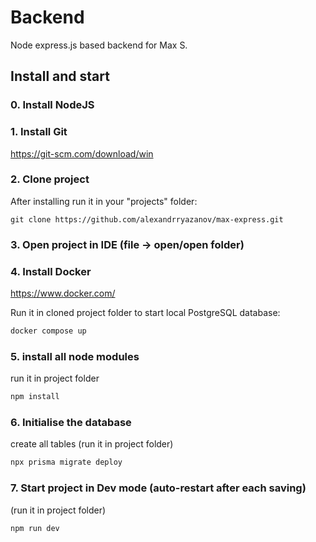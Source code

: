 # Backend

Node express.js based backend for Max S.


## Install and start

### 0. Install NodeJS

### 1. Install Git
https://git-scm.com/download/win

### 2. Clone project 
After installing run it in your "projects" folder:


`git clone https://github.com/alexandrryazanov/max-express.git`

### 3. Open project in IDE (file -> open/open folder)

### 4. Install Docker 
https://www.docker.com/

Run it in cloned project folder to start local PostgreSQL database:

```sh
docker compose up
```

### 5. install all node modules 

run it in project folder
```sh
npm install
```

### 6. Initialise the database

create all tables (run it in project folder)

```sh
npx prisma migrate deploy
```

### 7. Start project in Dev mode (auto-restart after each saving)
(run it in project folder)
```sh
npm run dev
```
